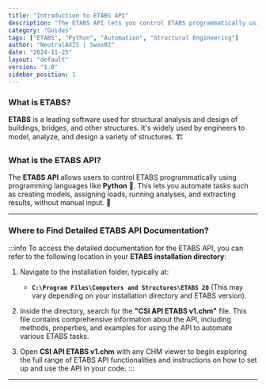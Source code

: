 ```yaml
---
title: "Introduction to ETABS API"
description: "The ETABS API lets you control ETABS programmatically using languages like Python, automating tasks like model creation, analysis, and report generation without manual input."
category: "Guides"
tags: ["ETABS", "Python", "Automation", "Structural Engineering"]
author: "NeutralAXIS | Swas02"
date: "2024-11-25"
layout: "default"
version: "1.0"
sidebar_position: 1
---
```

### **What is ETABS?**  
**ETABS** is a leading software used for structural analysis and design of buildings, bridges, and other structures. It's widely used by engineers to model, analyze, and design a variety of structures. 🏗️

### **What is the ETABS API?**  
The **ETABS API** allows users to control ETABS programmatically using programming languages like **Python** 🐍. This lets you automate tasks such as creating models, assigning loads, running analyses, and extracting results, without manual input. 🤖

---
### **Where to Find Detailed ETABS API Documentation?**  
:::info
To access the detailed documentation for the ETABS API, you can refer to the following location in your **ETABS installation directory**:

1. Navigate to the installation folder, typically at:
   - **`C:\Program Files\Computers and Structures\ETABS 20`** (This may vary depending on your installation directory and ETABS version).
   
2. Inside the directory, search for the **"CSI API ETABS v1.chm"** file. This file contains comprehensive information about the API, including methods, properties, and examples for using the API to automate various ETABS tasks.

3. Open **CSI API ETABS v1.chm** with any CHM viewer to begin exploring the full range of ETABS API functionalities and instructions on how to set up and use the API in your code.
:::

---